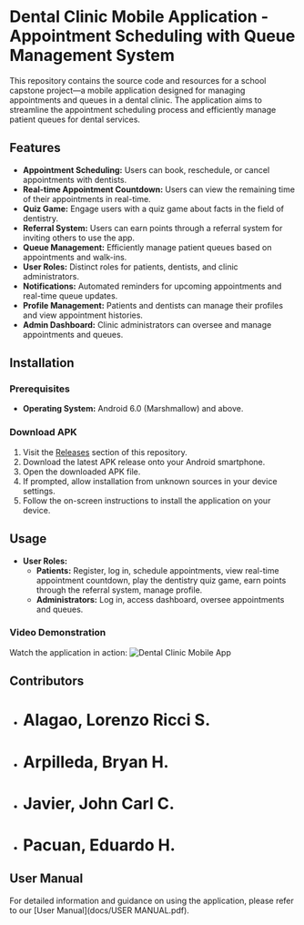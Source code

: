 # Dental Clinic Mobile Application - Appointment Scheduling with Queue Management System

This repository contains the source code and resources for a school capstone project—a mobile application designed for managing appointments and queues in a dental clinic. The application aims to streamline the appointment scheduling process and efficiently manage patient queues for dental services.

## Features
- **Appointment Scheduling:** Users can book, reschedule, or cancel appointments with dentists.
- **Real-time Appointment Countdown:** Users can view the remaining time of their appointments in real-time.
- **Quiz Game:** Engage users with a quiz game about facts in the field of dentistry.
- **Referral System:** Users can earn points through a referral system for inviting others to use the app.
- **Queue Management:** Efficiently manage patient queues based on appointments and walk-ins.
- **User Roles:** Distinct roles for patients, dentists, and clinic administrators.
- **Notifications:** Automated reminders for upcoming appointments and real-time queue updates.
- **Profile Management:** Patients and dentists can manage their profiles and view appointment histories.
- **Admin Dashboard:** Clinic administrators can oversee and manage appointments and queues.

## Installation
### Prerequisites
- **Operating System:** Android 6.0 (Marshmallow) and above.

### Download APK
1. Visit the [Releases](https://github.com/Shhbainu/Dental-Q-Mgmt-System/releases/download/V0.3/DentalQueueAndAppointmentManagementSystem.Client.apk) section of this repository.
2. Download the latest APK release onto your Android smartphone.
3. Open the downloaded APK file.
4. If prompted, allow installation from unknown sources in your device settings.
5. Follow the on-screen instructions to install the application on your device.

## Usage
- **User Roles:**
  - **Patients:** Register, log in, schedule appointments, view real-time appointment countdown, play the dentistry quiz game, earn points through the referral system, manage profile.
  - **Administrators:** Log in, access dashboard, oversee appointments and queues.

### Video Demonstration
Watch the application in action:
![Dental Clinic Mobile App](https://youtu.be/NuCAzSex2qs?si=_jgpywWz96o62eer)

## Contributors
- # Alagao, Lorenzo Ricci S.
- # Arpilleda, Bryan H.
- # Javier, John Carl C.
- # Pacuan, Eduardo H.

## User Manual
For detailed information and guidance on using the application, please refer to our [User Manual](docs/USER MANUAL.pdf).
